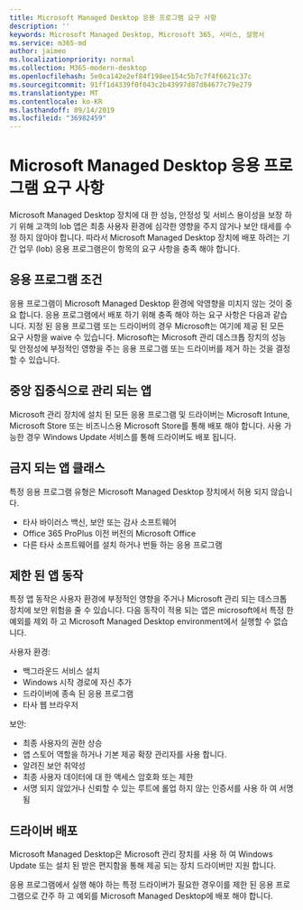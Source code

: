 ```yaml
---
title: Microsoft Managed Desktop 응용 프로그램 요구 사항
description: ''
keywords: Microsoft Managed Desktop, Microsoft 365, 서비스, 설명서
ms.service: m365-md
author: jaimeo
ms.localizationpriority: normal
ms.collection: M365-modern-desktop
ms.openlocfilehash: 5e0ca142e2ef84f198ee154c5b7c7f4f6621c37c
ms.sourcegitcommit: 91ff1d4339f0f043c2b43997d87d84677c79e279
ms.translationtype: MT
ms.contentlocale: ko-KR
ms.lasthandoff: 09/14/2019
ms.locfileid: "36982459"
---
```

# <a name="microsoft-managed-desktop-app-requirements"></a>Microsoft Managed Desktop 응용 프로그램 요구 사항

<!--This topic is the target for aka.ms/app-req. This is aka link is used from EA agreeement for MMD. do not delete.-->

<!--Application addendum -->
 
Microsoft Managed Desktop 장치에 대 한 성능, 안정성 및 서비스 용이성을 보장 하기 위해 고객의 lob 앱은 최종 사용자 환경에 심각한 영향을 주지 않거나 보안 태세를 수정 하지 않아야 합니다. 따라서 Microsoft Managed Desktop 장치에 배포 하려는 기간 업무 (lob) 응용 프로그램은이 항목의 요구 사항을 충족 해야 합니다.

## <a name="application-condition"></a>응용 프로그램 조건

응용 프로그램이 Microsoft Managed Desktop 환경에 악영향을 미치지 않는 것이 중요 합니다. 응용 프로그램에서 배포 하기 위해 충족 해야 하는 요구 사항은 다음과 같습니다. 지정 된 응용 프로그램 또는 드라이버의 경우 Microsoft는 여기에 제공 된 모든 요구 사항을 waive 수 있습니다. Microsoft는 Microsoft 관리 데스크톱 장치의 성능 및 안정성에 부정적인 영향을 주는 응용 프로그램 또는 드라이버를 제거 하는 것을 결정할 수 있습니다.

## <a name="centrally-managed-apps"></a>중앙 집중식으로 관리 되는 앱

Microsoft 관리 장치에 설치 된 모든 응용 프로그램 및 드라이버는 Microsoft Intune, Microsoft Store 또는 비즈니스용 Microsoft Store를 통해 배포 해야 합니다. 사용 가능한 경우 Windows Update 서비스를 통해 드라이버도 배포 됩니다. 

## <a name="prohibited-app-classes"></a>금지 되는 앱 클래스

특정 응용 프로그램 유형은 Microsoft Managed Desktop 장치에서 허용 되지 않습니다.
- 타사 바이러스 백신, 보안 또는 감사 소프트웨어
- Office 365 ProPlus 이전 버전의 Microsoft Office
- 다른 타사 소프트웨어를 설치 하거나 번들 하는 응용 프로그램

## <a name="restricted-app-behaviors"></a>제한 된 앱 동작

특정 앱 동작은 사용자 환경에 부정적인 영향을 주거나 Microsoft 관리 되는 데스크톱 장치에 보안 위험을 줄 수 있습니다. 다음 동작이 적용 되는 앱은 microsoft에서 특정 한 예외를 제외 하 고 Microsoft Managed Desktop environment에서 실행할 수 없습니다.

사용자 환경:
- 백그라운드 서비스 설치
- Windows 시작 경로에 자신 추가
- 드라이버에 종속 된 응용 프로그램
- 타사 웹 브라우저

보안:
- 최종 사용자의 권한 상승
- 앱 스토어 역할을 하거나 기본 제공 확장 관리자를 사용 합니다.
- 알려진 보안 취약성
- 최종 사용자 데이터에 대 한 액세스 암호화 또는 제한
- 서명 되지 않았거나 신뢰할 수 있는 루트에 롤업 하지 않는 인증서를 사용 하 여 서명 됨


## <a name="driver-deployment"></a>드라이버 배포

Microsoft Managed Desktop은 Microsoft 관리 장치를 사용 하 여 Windows Update 또는 설치 된 받은 편지함을 통해 제공 되는 장치 드라이버만 지원 합니다. 

응용 프로그램에서 실행 해야 하는 특정 드라이버가 필요한 경우이를 제한 된 응용 프로그램으로 간주 하 고 예외를 Microsoft Managed Desktop에 배포 해야 합니다. 

